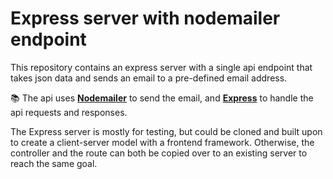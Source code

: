 # Express server with nodemailer endpoint

This repository contains an express server with a single api endpoint that takes json data and sends an email to a pre-defined email address.

📚 The api uses **[Nodemailer](https://nodemailer.com/about/)** to send the email, and **[Express](https://expressjs.com/)** to handle the api requests and responses.

The Express server is mostly for testing, but could be cloned and built upon to create a client-server model with a frontend framework. Otherwise, the controller and the route can both be copied over to an existing server to reach the same goal.
